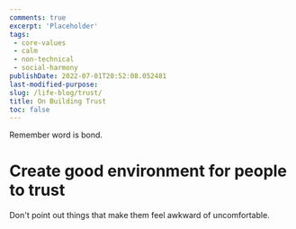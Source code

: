 ```yaml
---
comments: true
excerpt: 'Placeholder' 
tags:
 - core-values
 - calm
 - non-technical
 - social-harmony
publishDate: 2022-07-01T20:52:08.052481
last-modified-purpose:
slug: /life-blog/trust/
title: On Building Trust
toc: false
---
```


Remember word is bond.

# Create good environment for people to trust

Don't point out things that make them feel awkward of uncomfortable.
